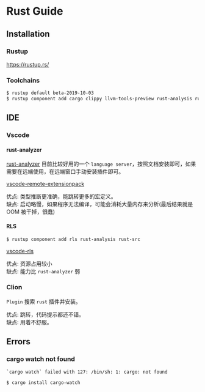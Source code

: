 # Rust Guide

## Installation

### Rustup

https://rustup.rs/

### Toolchains

``` bash
$ rustup default beta-2019-10-03
$ rustup component add cargo clippy llvm-tools-preview rust-analysis rust-docs rust-src rust-std rustc rustfmt
```

## IDE

### Vscode

#### rust-analyzer

[rust-analyzer](https://github.com/rust-analyzer/rust-analyzer) 目前比较好用的一个 `language server`，按照文档安装即可，如果需要在远端使用，在远端窗口手动安装插件即可。

[vscode-remote-extensionpack](https://marketplace.visualstudio.com/items?itemName=ms-vscode-remote.vscode-remote-extensionpack)

优点: 类型推断更准确，能跳转更多的宏定义。   
缺点: 启动略慢，如果程序无法编译，可能会消耗大量内存来分析(最后结果就是 OOM 被干掉，很蠢)   

#### RLS

``` bash
$ rustup component add rls rust-analysis rust-src
```

[vscode-rls](https://marketplace.visualstudio.com/items?itemName=rust-lang.rust)
 
优点: 资源占用较小   
缺点: 能力比 `rust-analyzer` 弱   

### Clion

`Plugin` 搜索 `rust` 插件并安装。

优点: 跳转，代码提示都还不错。   
缺点: 用着不舒服。   

## Errors

### cargo watch not found

```
`cargo watch` failed with 127: /bin/sh: 1: cargo: not found
```

``` bash
$ cargo install cargo-watch
```

